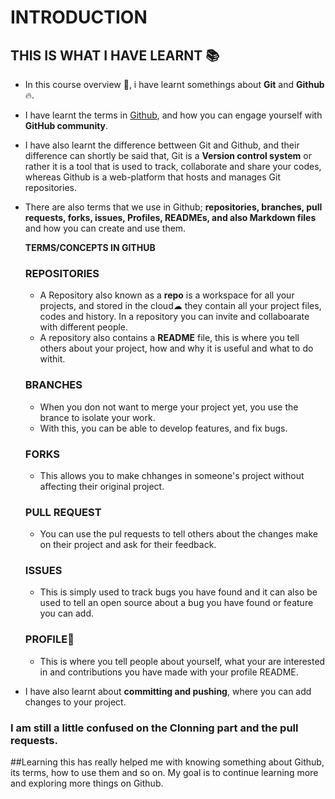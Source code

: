 # INTRODUCTION

## THIS IS WHAT I HAVE LEARNT :books:
* In this course overview 🚀, i have learnt somethings about **Git** and **Github**🔥. 

* I have learnt the terms in [Github](https://github.com/), and how you can engage yourself with **GitHub community**.

* I have also learnt the difference bettween Git and Github, and their difference can shortly be said that, Git is a **Version control system** or rather it is a tool that is used to track, collaborate and share your codes, whereas Github is a web-platform that hosts and manages Git repositories.

* There are also terms that we use in Github; **repositories, branches, pull requests, forks, issues, Profiles, READMEs, and also Markdown files** and how you can create and use them.

   **TERMS/CONCEPTS IN GITHUB**
  ### REPOSITORIES
   * A Repository also known as a **repo** is a workspace for all your projects, and stored in the cloud☁ they contain all your project files, codes and history. In a repository you can invite and collaboarate with different people.
   * A repository also contains a **README** file, this is where you tell others about your project, how and why it is useful and what to do withit.
  ### BRANCHES 
   * When you don not want to merge your project yet, you use the brance to isolate your work.
   * With this, you can be able to develop features, and fix bugs. 

  ### FORKS
   * This allows you to make chhanges in someone's project without affecting their original project.

  ### PULL REQUEST
   * You can use the pul requests to tell others about the changes make on their project and ask for their feedback.

   ### ISSUES
   * This is simply used to track bugs you have found and it can also be used to tell an open source about a bug you have found or feature you can add.
 
  ### PROFILE👩
     * This is where you tell people about yourself, what your are interested in and contributions you have made with your profile README.

* I have also learnt about **committing and pushing**, where you can add changes to your project.
### I am still a little confused on the  **Clonning** part and the pull requests.
 
##Learning this has really helped me with knowing something about Github, its terms, how to use them and so on.
 My goal is to continue learning more and exploring more things on Github.
